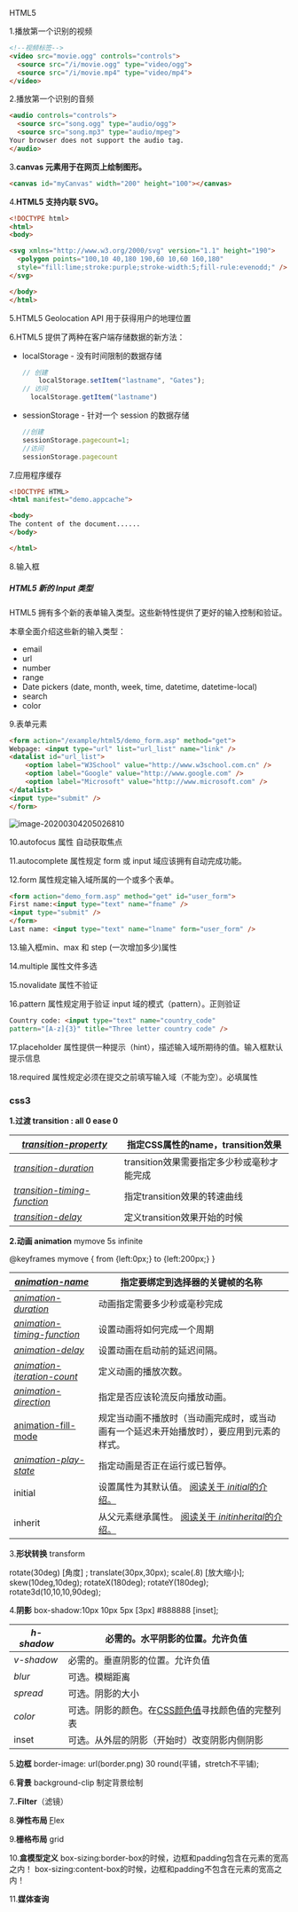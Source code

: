 HTML5

1.播放第一个识别的视频

```HTML
<!--视频标签-->
<video src="movie.ogg" controls="controls">
  <source src="/i/movie.ogg" type="video/ogg">
  <source src="/i/movie.mp4" type="video/mp4">
</video>
```

2.播放第一个识别的音频

```html
<audio controls="controls">
  <source src="song.ogg" type="audio/ogg">
  <source src="song.mp3" type="audio/mpeg">
Your browser does not support the audio tag.
</audio>
```

3.**canvas 元素用于在网页上绘制图形。**

```html
<canvas id="myCanvas" width="200" height="100"></canvas>
```

4.**HTML5 支持内联 SVG。**

```html
<!DOCTYPE html>
<html>
<body>

<svg xmlns="http://www.w3.org/2000/svg" version="1.1" height="190">
  <polygon points="100,10 40,180 190,60 10,60 160,180"
  style="fill:lime;stroke:purple;stroke-width:5;fill-rule:evenodd;" />
</svg>

</body>
</html>
```

5.HTML5 Geolocation API 用于获得用户的地理位置

6.HTML5 提供了两种在客户端存储数据的新方法：

- localStorage - 没有时间限制的数据存储

  ```js
  // 创建
      localStorage.setItem("lastname", "Gates");
  // 访问
  	localStorage.getItem("lastname")
  ```

  

- sessionStorage - 针对一个 session 的数据存储

  ```js
  //创建
  sessionStorage.pagecount=1;
  //访问
  sessionStorage.pagecount
  ```

  

7.应用程序缓存

```html
<!DOCTYPE HTML>
<html manifest="demo.appcache">

<body>
The content of the document......
</body>

</html>
```

8.输入框

##### HTML5 新的 Input 类型

HTML5 拥有多个新的表单输入类型。这些新特性提供了更好的输入控制和验证。

本章全面介绍这些新的输入类型：

- email
- url
- number
- range
- Date pickers (date, month, week, time, datetime, datetime-local)
- search
- color

9.表单元素

```html
<form action="/example/html5/demo_form.asp" method="get">
Webpage: <input type="url" list="url_list" name="link" />
<datalist id="url_list">
	<option label="W3School" value="http://www.w3school.com.cn" />
	<option label="Google" value="http://www.google.com" />
	<option label="Microsoft" value="http://www.microsoft.com" />
</datalist>
<input type="submit" />
</form>
```



![image-20200304205026810](C:\Users\86152\AppData\Roaming\Typora\typora-user-images\image-20200304205026810.png)

10.autofocus 属性 自动获取焦点

11.autocomplete 属性规定 form 或 input 域应该拥有自动完成功能。

12.form 属性规定输入域所属的一个或多个表单。

```html
<form action="demo_form.asp" method="get" id="user_form">
First name:<input type="text" name="fname" />
<input type="submit" />
</form>
Last name: <input type="text" name="lname" form="user_form" />
```

13.输入框min、max 和 step (一次增加多少)属性

14.multiple 属性文件多选

15.novalidate 属性不验证

16.pattern 属性规定用于验证 input 域的模式（pattern）。正则验证

```html
Country code: <input type="text" name="country_code"
pattern="[A-z]{3}" title="Three letter country code" />
```

17.placeholder 属性提供一种提示（hint），描述输入域所期待的值。输入框默认提示信息

18.required 属性规定必须在提交之前填写输入域（不能为空）。必填属性

### css3

**1.过渡  transition  : all 0 ease 0**

| *[transition-property](https://www.runoob.com/cssref/css3-pr-transition-property.html)* | 指定CSS属性的name，transition效果          |
| ------------------------------------------------------------ | ------------------------------------------ |
| *[transition-duration](https://www.runoob.com/cssref/css3-pr-transition-duration.html)* | transition效果需要指定多少秒或毫秒才能完成 |
| *[transition-timing-function](https://www.runoob.com/cssref/css3-pr-transition-timing-function.html)* | 指定transition效果的转速曲线               |
| *[transition-delay](https://www.runoob.com/cssref/css3-pr-transition-delay.html)* | 定义transition效果开始的时候               |

**2.动画  animation** mymove 5s infinite

@keyframes mymove
{
	from {left:0px;}
	to {left:200px;}
}

| *[animation-name](https://www.runoob.com/cssref/css3-pr-animation-name.html)* | 指定要绑定到选择器的关键帧的名称                             |
| ------------------------------------------------------------ | ------------------------------------------------------------ |
| *[animation-duration](https://www.runoob.com/cssref/css3-pr-animation-duration.html)* | 动画指定需要多少秒或毫秒完成                                 |
| *[animation-timing-function](https://www.runoob.com/cssref/css3-pr-animation-timing-function.html)* | 设置动画将如何完成一个周期                                   |
| *[animation-delay](https://www.runoob.com/cssref/css3-pr-animation-delay.html)* | 设置动画在启动前的延迟间隔。                                 |
| *[animation-iteration-count](https://www.runoob.com/cssref/css3-pr-animation-iteration-count.html)* | 定义动画的播放次数。                                         |
| *[animation-direction](https://www.runoob.com/cssref/css3-pr-animation-direction.html)* | 指定是否应该轮流反向播放动画。                               |
| [animation-fill-mode](https://www.runoob.com/cssref/css3-pr-animation-fill-mode.html) | 规定当动画不播放时（当动画完成时，或当动画有一个延迟未开始播放时），要应用到元素的样式。 |
| *[animation-play-state](https://www.runoob.com/cssref/css3-pr-animation-play-state.html)* | 指定动画是否正在运行或已暂停。                               |
| initial                                                      | 设置属性为其默认值。 [阅读关于 *initial*的介绍。](https://www.runoob.com/cssref/css-initial.html) |
| inherit                                                      | 从父元素继承属性。 [阅读关于 *initinherital*的介绍。](https://www.runoob.com/cssref/css-inherit.html) |

3.**形状转换**  transform

rotate(30deg) [角度] ;  translate(30px,30px);  scale(.8) [放大缩小];    skew(10deg,10deg);    rotateX(180deg);   rotateY(180deg);    rotate3d(10,10,10,90deg);

4.**阴影**  box-shadow:10px 10px 5px [3px] #888888 [inset];  

| *h-shadow* | 必需的。水平阴影的位置。允许负值                             |
| ---------- | ------------------------------------------------------------ |
| *v-shadow* | 必需的。垂直阴影的位置。允许负值                             |
| *blur*     | 可选。模糊距离                                               |
| *spread*   | 可选。阴影的大小                                             |
| *color*    | 可选。阴影的颜色。在[CSS颜色值](https://www.runoob.com/cssref/css_colors_legal.aspx)寻找颜色值的完整列表 |
| inset      | 可选。从外层的阴影（开始时）改变阴影内侧阴影                 |

5.**边框**  border-image: url(border.png) 30 round(平铺，stretch不平铺);

6.**背景** background-clip 制定背景绘制

7.**.Filter**（滤镜）

8.**弹性布局** [F](https://links.jianshu.com/go?to=https%3A%2F%2Flink.juejin.im%2F%3Ftarget%3Dhttp%3A%2F%2Fwww.ruanyifeng.com%2Fblog%2F2015%2F07%2Fflex-grammar.html)lex

9.**栅格布局** grid

10.**盒模型定义**  box-sizing:border-box的时候，边框和padding包含在元素的宽高之内！              box-sizing:content-box的时候，边框和padding不包含在元素的宽高之内！

11.**媒体查询**